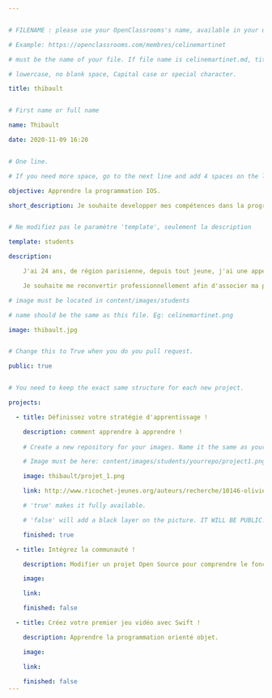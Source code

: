 ```yaml
---


# FILENAME : please use your OpenClassrooms's name, available in your url.

# Example: https://openclassrooms.com/membres/celinemartinet

# must be the name of your file. If file name is celinemartinet.md, title is celinemartinet.

# lowercase, no blank space, Capital case or special character.

title: thibault


# First name or full name

name: Thibault

date: 2020-11-09 16:20


# One line.

# If you need more space, go to the next line and add 4 spaces on the left, as in 'description'.

objective: Apprendre la programmation IOS.

short_description: Je souhaite developper mes compétences dans la programmation. 


# Ne modifiez pas le paramètre 'template', seulement la description

template: students

description:

    J'ai 24 ans, de région parisienne, depuis tout jeune, j'ai une appétence pour les nouvelles technologies.

    Je souhaite me reconvertir professionnellement afin d'associer ma passion et mon métier et participer a la création du monde digital.

# image must be located in content/images/students

# name should be the same as this file. Eg: celinemartinet.png

image: thibault.jpg


# Change this to True when you do you pull request.

public: true


# You need to keep the exact same structure for each new project.

projects:

  - title: Définissez votre stratégie d'apprentissage !

    description: comment apprendre à apprendre !
    
    # Create a new repository for your images. Name it the same as your nickname and profile picture.

    # Image must be here: content/images/students/yourrepo/project1.png

    image: thibault/projet_1.png

    link: http://www.ricochet-jeunes.org/auteurs/recherche/10146-olivier-vogel

    # 'true' makes it fully available.

    # 'false' will add a black layer on the picture. IT WILL BE PUBLIC!

    finished: true

  - title: Intégrez la communauté !

    description: Modifier un projet Open Source pour comprendre le fonctionnement de Git. 

    image:

    link:

    finished: false

  - title: Créez votre premier jeu vidéo avec Swift !

    description: Apprendre la programmation orienté objet.

    image:

    link:

    finished: false
---
```

